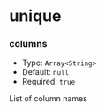 # unique

### columns

- Type: `Array<String>`
- Default: `null`
- Required: `true`

List of column names
